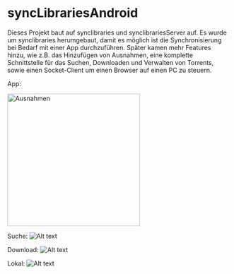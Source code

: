 # syncLibrariesAndroid

Dieses Projekt baut auf synclibraries und synclibrariesServer auf. 
Es wurde um synclibraries herumgebaut, damit es möglich ist die Synchronisierung bei Bedarf mit einer App durchzuführen. Später kamen mehr Features hinzu, wie z.B. das Hinzufügen von Ausnahmen, eine komplette Schnittstelle für das Suchen, Downloaden und Verwalten von Torrents, sowie einen Socket-Client um einen Browser auf einen PC zu steuern.

App:


<img src="/img/ausnahmen.jpg" alt="Ausnahmen" width="300">

Suche:
![Alt text](/img/suche.jpg)


Download:
![Alt text](/img/downloading.jpg)



Lokal:
![Alt text](/img/local.jpg)



